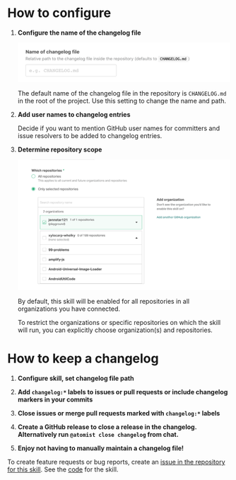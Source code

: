 # How to configure

1. **Configure the name of the changelog file**

    ![Changelog name](docs/images/changelog-name.png)

    The default name of the changelog file in the repository is `CHANGELOG.md` in the root of the project.
    Use this setting to change the name and path.

2. **Add user names to changelog entries**

    Decide if you want to mention GitHub user names for committers and issue resolvers to be added to
    changelog entries.

3. **Determine repository scope**

    ![Repository filter](docs/images/repo-filter.png)

    By default, this skill will be enabled for all repositories in all organizations you have connected.

    To restrict the organizations or specific repositories on which the skill will run, you can explicitly choose
    organization(s) and repositories.

# How to keep a changelog

1. **Configure skill, set changelog file path**

2. **Add `changelog:*` labels to issues or pull requests or include changelog markers in your commits**

3. **Close issues or merge pull requests marked with `changelog:*` labels**

4. **Create a GitHub release to close a release in the changelog. Alternatively run `@atomist close changelog` from chat.**

5. **Enjoy not having to manually maintain a changelog file!**

To create feature requests or bug reports, create an [issue in the repository for this skill](https://github.com/atomist-skills/keep-a-changlog-skill/issues).
See the [code](https://github.com/atomist-skills/keep-a-changlog-skill) for the skill.
